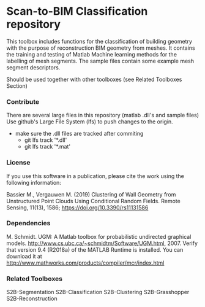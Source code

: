 # Scan-to-BIM Classification repository

This toolbox includes functions for the classification of building geometry with the purpose of reconstruction BIM geometry from meshes.
It contains the training and testing of Matlab Machine learning methods for the labelling of mesh segments.
The sample files contain some example mesh segment descriptors.

Should be used together with other toolboxes (see Related Toolboxes Section)

### Contribute
There are several large files in this repository (matlab .dll's and sample files)
Use github's Large File System (lfs) to push changes to the origin.

* make sure the .dll files are tracked after commiting
	* git lfs track '*.dll'
	* git lfs track '*.mat'

### License 
If you use this software in a publication, please cite the work using the following information:

Bassier M., Vergauwen M. (2019) Clustering of Wall Geometry from Unstructured Point Clouds Using Conditional Random Fields. 
Remote Sensing, 11(13), 1586; https://doi.org/10.3390/rs11131586

### Dependencies
M. Schmidt. UGM: A Matlab toolbox for probabilistic undirected graphical models. http://www.cs.ubc.ca/~schmidtm/Software/UGM.html, 2007.
Verify that version 9.4 (R2018a) of the MATLAB Runtime is installed.
You can download it at http://www.mathworks.com/products/compiler/mcr/index.html

### Related Toolboxes
S2B-Segmentation
S2B-Classification
S2B-Clustering
S2B-Grasshopper
S2B-Reconstruction

